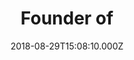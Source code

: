 ---
templateKey: testimonial
name: Graham Hobson
title: Founder of
company: Photobox
url: https://photobox.com
image: graham-hobson.jpg
date: 2018-08-29T15:08:10.000Z
emphasis: supportive
testimonial: An invaluable resource to guide me with useful connections, relevant experience and inspired reasoning, always supportive and delivered with good humour. I feel proud to be part of it.
---
